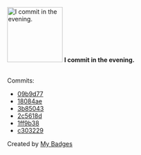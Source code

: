 <img src="https://my-badges.github.io/my-badges/evening-commits.png" alt="I commit in the evening." title="I commit in the evening." width="128">
<strong>I commit in the evening.</strong>
<br><br>

Commits:

- <a href="https://github.com/mmichie/dotfiles/commit/09b9d778ec113b22083f700b5a3666ee359d8e95">09b9d77</a>
- <a href="https://github.com/mmichie/dotfiles/commit/18084ae813f6d09028e57a08741aac938ac47f1d">18084ae</a>
- <a href="https://github.com/mmichie/cardsharp/commit/3b85043e962f35c9d44ac8cf09fd00329a8ba17c">3b85043</a>
- <a href="https://github.com/mmichie/cardsharp/commit/2c5618da08ea171b51be992d329eeae7faa2b8ad">2c5618d</a>
- <a href="https://github.com/mmichie/cardsharp/commit/1ff9b386ef78b75e1bd9b6b06fb499a1d73fa97a">1ff9b38</a>
- <a href="https://github.com/mmichie/dotfiles/commit/c3032294fdb580cd8a830034b3fca44f4492df9f">c303229</a>


Created by <a href="https://github.com/my-badges/my-badges">My Badges</a>